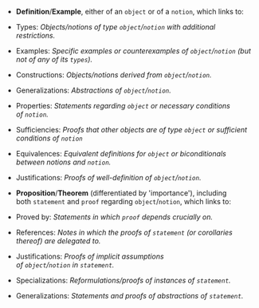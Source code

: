 - **Definition**/**Example**, either of an `object` or of a `notion`, which links to:  
- Types: _Objects/notions of type `object`/`notion` with additional restrictions._  
- Examples: _Specific examples or counterexamples of `object`/`notion` (but not of any of its `types`)._  
- Constructions: _Objects/notions derived from `object`/`notion`._  
- Generalizations: _Abstractions of `object`/`notion`._  
  
- Properties: _Statements regarding `object` or necessary conditions of `notion`._  
- Sufficiencies: _Proofs that other objects are of type `object` or sufficient conditions of `notion`_  
- Equivalences: _Equivalent definitions for `object` or biconditionals between notions and `notion`._  
- Justifications: _Proofs of well-definition of `object`/`notion`._  
  
- **Proposition**/**Theorem** (differentiated by 'importance'), including both `statement` and `proof` regarding `object`/`notion`, which links to:  
- Proved by: _Statements in which `proof` depends crucially on._  
- References: _Notes in which the proofs of `statement` (or corollaries thereof) are delegated to._  
- Justifications: _Proofs of implicit assumptions of `object`/`notion` in `statement`._  
  
- Specializations: _Reformulations/proofs of instances of `statement`._  
- Generalizations: _Statements and proofs of abstractions of `statement`._  
